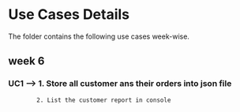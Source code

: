 # Use Cases Details
The folder contains the following use cases week-wise.

## week 6

### UC1 --> 1. Store all customer ans their orders into json file
            2. List the customer report in console
